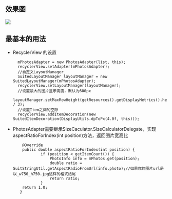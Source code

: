## 效果图
  ![](https://github.com/asdzheng/SuitedRecyclerView/blob/master/screenshot.png)

## 最基本的用法
- RecyclerView 的设置

        mPhotosAdapter = new PhotosAdapter(list, this);
        recyclerView.setAdapter(mPhotosAdapter);
        //自定义LayoutManager
        SuitedLayoutManager layoutManager = new SuitedLayoutManager(mPhotosAdapter);
        recyclerView.setLayoutManager(layoutManager);
        //设置最大的图片显示高度，默认为600px
        layoutManager.setMaxRowHeight(getResources().getDisplayMetrics().heightPixels / 3);
        //设置Item之间的空隙
        recyclerView.addItemDecoration(new SuitedItemDecoration(DisplayUtils.dpToPx(4.0f, this)));

- PhotosAdapter需要继承SizeCaculator.SizeCalculatorDelegate，实现aspectRatioForIndex(int position)方法，返回图片宽高比
        
    
          @Override
          public double aspectRatioForIndex(int position) {
                  if (position < getItemCount()) {
                      PhotoInfo info = mPhotos.get(position);
                      double ratio = SuitStringUtil.getAspectRadioFromUrl(info.photo);//如果你的图片url是以_w750_h750.jpg这样的格式结尾
                      return ratio;
                  }
          return 1.0;
         } 
  


  
  
  
  
